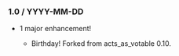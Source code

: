 ### 1.0 / YYYY-MM-DD

*   1 major enhancement!

    *   Birthday! Forked from acts_as_votable 0.10.
